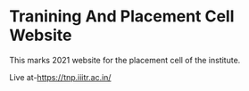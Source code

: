 # Tranining And Placement Cell Website

This marks 2021 website for the placement cell of the institute.

Live at-https://tnp.iiitr.ac.in/
